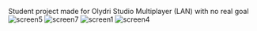 Student project made for Olydri Studio
Multiplayer (LAN) with no real goal
![screen5](https://user-images.githubusercontent.com/56340359/124431828-31b63600-dd71-11eb-9fe5-f2af051738b9.png)
![screen7](https://user-images.githubusercontent.com/56340359/124431850-3a0e7100-dd71-11eb-9447-f8e087fd0fa1.png)
![screen1](https://user-images.githubusercontent.com/56340359/124431863-3d096180-dd71-11eb-97bd-95b26b3653a5.png)
![screen4](https://user-images.githubusercontent.com/56340359/124431901-47c3f680-dd71-11eb-9a2b-bb379aceed77.png)
